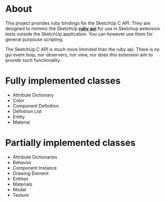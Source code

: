 # About

This project provides ruby bindings for the SketchUp C API. They are designed to mimmic the SketchUp [**ruby api**](https://ruby.sketchup.com) for use in Sketchup extension tests outside the SketchUp application.  You can however use them for general purpouse scripting.

The SketchUp C API is much more limmited than the ruby api.  There is no gui event loop, nor observers, nor view, nor does this extension aim to provide such functionality.


# Fully implemented classes
* Attribute Dictionary
* Color
* Component Definition
* Definition List
* Entity
* Material

# Partially implemented classes
* Attribute Dictionaries
* Behavior
* Component Instance
* Drawing Element
* Entities
* Materials
* Model
* Texture